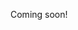 Coming soon!

<!--

https://zapper.fi
https://donut.app
https://yearn.finance/vaults
https://balancer.finance
https://uniswap.org
https://compound.finance
https://makerdao.com/en/

-->

